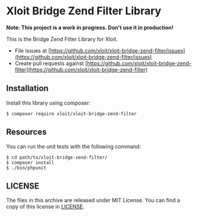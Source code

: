 # Xloit Bridge Zend Filter Library

**Note: This project is a work in progress. Don't use it in production!**

This is the Bridge Zend Filter Library for Xloit.

- File issues at [https://github.com/xloit/xloit-bridge-zend-filter/issues](https://github.com/xloit/xloit-bridge-zend-filter/issues)
- Create pull requests against [https://github.com/xloit/xloit-bridge-zend-filter](https://github.com/xloit/xloit-bridge-zend-filter)

## Installation

Install this library using composer:

```
$ composer require xloit/xloit-bridge-zend-filter
```

## Resources

You can run the unit tests with the following command:

```
$ cd path/to/xloit-bridge-zend-filter/
$ composer install
$ ./bin/phpunit
```

## LICENSE

The files in this archive are released under MIT License.
You can find a copy of this license in [LICENSE](LICENSE).
